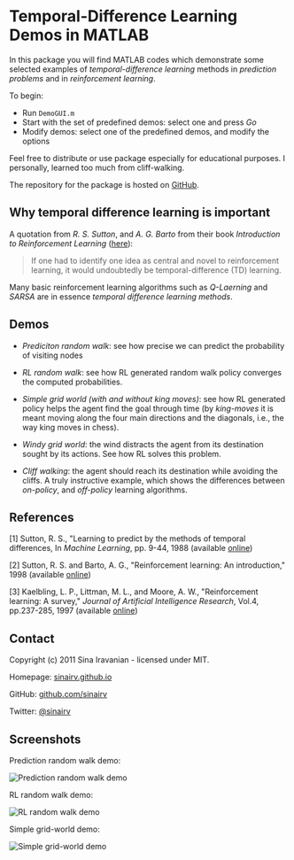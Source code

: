 # Temporal-Difference Learning Demos in MATLAB

In this package you will find MATLAB codes which demonstrate some selected examples of *temporal-difference learning* methods in *prediction problems* and in *reinforcement learning*.

To begin:

* Run `DemoGUI.m`
* Start with the set of predefined demos: select one and press *Go*
* Modify demos: select one of the predefined demos, and modify the options

Feel free to distribute or use package especially for educational purposes. I personally, learned too much from cliff-walking. 

The repository for the package is hosted on [GitHub](https://github.com/sinairv/Temporal-Difference-Learning).

## Why temporal difference learning is important

A quotation from *R. S. Sutton*, and *A. G. Barto* from their book *Introduction to Reinforcement Learning* ([here](http://www.cs.ualberta.ca/~sutton/book/ebook/node60.html)):

> If one had to identify one idea as central and novel to reinforcement learning, it would undoubtedly be temporal-difference (TD) learning. 

Many basic reinforcement learning algorithms such as *Q-Laerning* and *SARSA* are in essence *temporal difference learning methods*.

## Demos

* *Prediciton random walk*: see how precise we can predict the probability of visiting nodes

* *RL random walk*: see how RL generated random walk policy converges the computed probabilities.

* *Simple grid world (with and without king moves)*: see how RL generated policy helps the agent find the goal through time (by *king-moves* it is meant moving along the four main directions and the diagonals, i.e., the way king moves in chess).

* *Windy grid world*: the wind distracts the agent from its destination sought by its actions. See how RL solves this problem.

* *Cliff walking*: the agent should reach its destination while avoiding the cliffs. A truly instructive example, which shows the differences between *on-policy*, and *off-policy* learning algorithms. 

## References

[1] Sutton, R. S., "Learning to predict by the methods of temporal differences, In *Machine Learning*, pp. 9-44, 1988 (available [online](http://webdocs.cs.ualberta.ca/~sutton/papers/sutton-88.pdf))

[2] Sutton, R. S. and Barto, A. G., "Reinforcement learning: An introduction," 1998 (available [online](http://webdocs.cs.ualberta.ca/~sutton/book/ebook/the-book.html))

[3] Kaelbling, L. P., Littman, M. L., and Moore, A. W., "Reinforcement learning: A survey," *Journal of Artificial Intelligence Research*, Vol.4, pp.237-285, 1997 (available [online](http://www.jair.org/media/301/live-301-1562-jair.pdf))

## Contact

Copyright (c) 2011 Sina Iravanian - licensed under MIT.

Homepage: [sinairv.github.io](https://sinairv.github.io)

GitHub: [github.com/sinairv](https://github.com/sinairv)

Twitter: [@sinairv](http://www.twitter.com/sinairv)

## Screenshots

Prediction random walk demo:

![Prediction random walk demo](http://sinairv.github.io/temporal-difference-learning/images/PrdRandomWalk.png)

RL random walk demo:

![RL random walk demo](http://sinairv.github.io/temporal-difference-learning/images/RLRandomWalk.png)

Simple grid-world demo:

![Simple grid-world demo](http://sinairv.github.io/temporal-difference-learning/images/GridWorlds.png)
